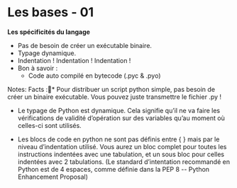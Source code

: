 <!-- .slide: -->

# Les bases - 01

**Les spécificités du langage**

* Pas de besoin de créer un exécutable binaire.
* Typage dynamique.
* Indentation ! Indentation ! Indentation !
* Bon à savoir :
  * Code auto compilé en bytecode (.pyc & .pyo)

Notes:
Facts :* Pour distribuer un script python simple, pas besoin de créer un binaire exécutable. Vous pouvez juste transmettre le fichier .py !

* Le typage de Python est dynamique. Cela signifie qu’il ne va faire les vérifications de validité d’opération sur des variables qu’au moment où celles-ci sont utilisés.

* Les blocs de code en python ne sont pas définis entre { } mais par le niveau d’indentation utilisé. Vous aurez un bloc complet pour toutes les instructions indentées avec une tabulation, et un sous bloc pour celles indentées avec 2 tabulations. (Le standard d’intentation recommandé en Python est de 4 espaces, comme définie dans la PEP 8 -- Python Enhancement Proposal)
